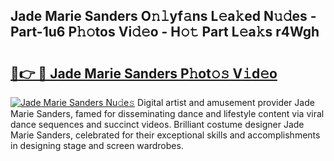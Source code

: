 ## Jade Marie Sanders O𝚗𝚕yf𝚊ns L𝚎a𝚔ed N𝚞𝚍es - Part-1u6 P𝚑𝚘tos Vi𝚍𝚎o - H𝚘𝚝 Part L𝚎a𝚔s r4Wgh

# <h2><a href="http://kf9ho39.oniu.top/?m=Jade+Marie+Sanders">🔗👉 🔴 Jade Marie Sanders P𝚑ot𝚘𝚜 V𝚒d𝚎o</a></h2>

[![Jade Marie Sanders Nu𝚍e𝚜](https://i.imgur.com/0qMVB7G.gif)](http://kf9ho39.oniu.top/?m=Jade+Marie+Sanders)
Digital artist and amusement provider Jade Marie Sanders, famed for disseminating dance and lifestyle content via viral dance sequences and succinct videos. Brilliant costume designer Jade Marie Sanders, celebrated for their exceptional skills and accomplishments in designing stage and screen wardrobes.  
